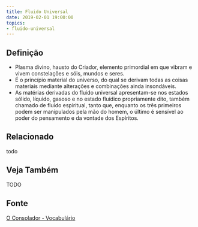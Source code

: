 ```yaml
---
title: Fluido Universal
date: 2019-02-01 19:00:00
topics:
- fluido-universal
---
```


## Definição
* Plasma divino, hausto do Criador, elemento primordial em
que vibram e vivem constelações e sóis, mundos e seres. 
* É o princípio material do universo, do qual se derivam todas as coisas materiais mediante
alterações e combinações ainda insondáveis. 
* As matérias derivadas do fluido universal apresentam-se nos estados sólido,
  líquido, gasoso e no estado fluídico propriamente dito, também chamado de
  fluido espiritual, tanto que, enquanto os três primeiros podem ser manipulados
  pela mão do homem, o último é sensível ao poder do pensamento e da vontade dos
  Espíritos.

## Relacionado
todo

## Veja Também
TODO

## Fonte
[O Consolador - Vocabulário](http://www.oconsolador.com.br/linkfixo/vocabulario/principal.html)



